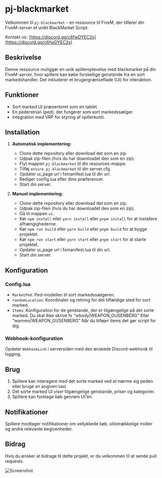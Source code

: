 # pj-blackmarket

Velkommen til `pj-blackmarket` - en ressource til FiveM, der tilfører din FiveM-server et unikt BlackMarket Script.

Kontakt os: [https://discord.gg/c6fwDYEC2s](https://discord.gg/c6fwDYEC2s)

## Beskrivelse

Denne ressource muliggør en unik spilleroplevelse med blackmarket på din FiveM-server, hvor spillere kan købe forskellige genstande fra en sort markedshandler. Det inkluderer et brugergrænseflade (UI) for interaktion.

## Funktioner

- Sort marked UI præsenteret som en tablet.
- En pederstrian (ped), der fungerer som sort markedssælger.
- Integration med VRP for styring af spillerkonti.

## Installation

1. **Automatisk implementering:**
    - Clone dette repository eller download det som en zip.
    - Udpak zip-filen (hvis du har downloadet den som en zip).
    - Flyt mappen `pj-blackmarket` til din resources-mappe.
    - Tilføj `ensure pj-blackmarket` til din server.cfg.
    - Opdater ui_page url i fxmanifest.lua til din url.
    - Rediger config.lua efter dine præferencer.
    - Start din server.

2. **Manuel implementering:**
    - Clone dette repository eller download det som en zip.
    - Udpak zip-filen (hvis du har downloadet den som en zip).
    - Gå til mappen `ui`.
    - Kør `npm install` eller `yarn install` eller `pnpm install` for at installere afhængighederne.
    - Kør `npm run build` eller `yarn build` eller `pnpm build` for at bygge projektet.
    - Kør `npm run start` eller `yarn start` eller `pnpm start` for at starte projektet.
    - Opdater ui_page url i fxmanifest.lua til din url.
    - Start din server.

## Konfiguration

### Config.lua

- `MarketPed`: Ped-modellen til sort markedssælgeren.
- `randomLocation`: Koordinater og retning for det tilfældige sted for sort marked.
- `Items`: Konfiguration for de genstande, der er tilgængelige på det sorte marked. Du skal ikke skrive fx "wbody|WEAPON_GUSENBERG" Eller "wammo|WEAPON_GUSENBERG" Når du tilføjer items det gør script for dig.

### Webhook-konfiguration

Opdater `WebhookLink` i serversiden med den ønskede Discord-webhook til logging.

## Brug

1. Spillere kan interagere med det sorte marked ved at nærme sig peden eller bruge en angiven tast.
2. Det sorte marked UI viser tilgængelige genstande, priser og kategorier.
3. Spillere kan foretage køb gennem UI'en.

## Notifikationer

Spillere modtager notifikationer om vellykkede køb, utilstrækkelige midler og andre relevante begivenheder.

## Bidrag

Hvis du ønsker at bidrage til dette projekt, er du velkommen til at sende pull requests.


![Screenshot](screenshot.png)





